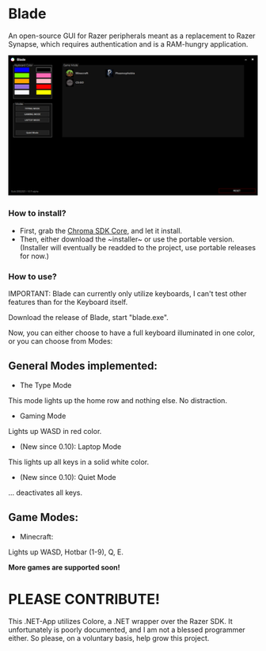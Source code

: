 # Blade
An open-source GUI for Razer peripherals meant as a replacement to Razer Synapse, which requires authentication and is a RAM-hungry application.

![blade-demo.png](https://github.com/raphipod/blade/blob/master/blade-demo.png)

### How to install?

- First, grab the [Chroma SDK Core](https://assets.razerzone.com/dev_portal/downloads/Razer_Chroma_SDK_Core_v1.10.6.exe), and let it install.
- Then, either download the ~installer~ or use the portable version. (Installer will eventually be readded to the project, use portable releases for now.)

### How to use?

IMPORTANT: Blade can currently only utilize keyboards, I can't test other features than for the Keyboard itself.

Download the release of Blade, start "blade.exe".

Now, you can either choose to have a full keyboard illuminated in one color, or you can choose from Modes:

## General Modes implemented: 
- The Type Mode

This mode lights up the home row and nothing else. No distraction.

- Gaming Mode

Lights up WASD in red color.

- (New since 0.10): Laptop Mode

This lights up all keys in a solid white color.

- (New since 0.10): Quiet Mode

... deactivates all keys.

## Game Modes:
- Minecraft:

Lights up WASD, Hotbar (1-9), Q, E.

**More games are supported soon!**

# PLEASE CONTRIBUTE!
This .NET-App utilizes Colore, a .NET wrapper over the Razer SDK. It unfortunately is poorly documented, and I am not a blessed programmer either.
So please, on a voluntary basis, help grow this project.
